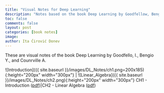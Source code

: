 ```yaml
---
title: "Visual Notes for Deep Learning"
description: "Notes based on the book Deep Learning by Goodfellow, Bengio, and Courville."
toc: false
comments: false
layout: post
categories: [book notes]
image: 
author: Ita Ćirović Donev
---
```


These are visual notes of the book Deep Learning by Goodfello, I., Bengio Y., and Counrville A.


![Introduction]({{ site.baseurl }}/images/DL_Notes/ch1.png=200x185){:height="200px" width="300px"} | ![Linear_Algebra]({{ site.baseurl }}/images/DL_Notes/ch2.png){:height="200px" width="300px"}
CH1 - Introduction ([pdf](https://github.com/itacdonev/ML-Stories/blob/master/docs/Chapter%201%20-%20Introduction.pdf))|CH2 - Linear Algebra ([pdf](https://github.com/itacdonev/ML-Stories/blob/master/docs/Chapter%202%20-%20Linear%20Algebra.pdf))